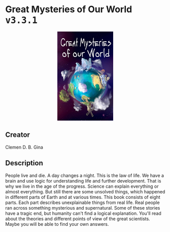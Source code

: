 
# Great Mysteries of Our World <kbd>v3.3.1</kbd>

<center>
  <img src="./cover-1024.jpg"/>
</center>

## Creator
Clemen D. B. Gina

## Description
<p>People live and die. A day changes a night. This is the law of life. We have a brain and use logic for understanding life and further development. That is why we live in the age of the progress. Science can explain everything or almost everything. But still there are some unsolved things, which happened in different parts of Earth and at various times. This book consists of eight parts. Each part describes unexplainable things from real life. Real people ran across something mysterious and supernatural. Some of these stories have a tragic end, but humanity can't find a logical explanation. You'll read about the theories and different points of view of the great scientists. Maybe you will be able to find your own answers. </p>
